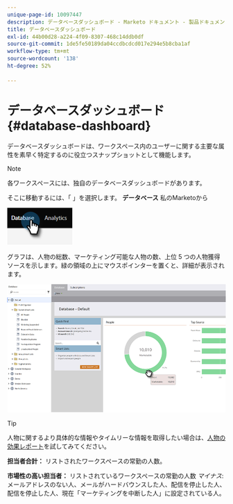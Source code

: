 ```yaml
---
unique-page-id: 10097447
description: データベースダッシュボード - Marketo ドキュメント - 製品ドキュメント
title: データベースダッシュボード
exl-id: 44b00d28-a224-4f09-8307-468c14ddb0df
source-git-commit: 1de5fe50189da04ccdbcdcd017e294e5b8cba1af
workflow-type: tm+mt
source-wordcount: '138'
ht-degree: 52%

---
```


# データベースダッシュボード {#database-dashboard}

データベースダッシュボードは、ワークスペース内のユーザーに関する主要な属性を素早く特定するのに役立つスナップショットとして機能します。

>[!NOTE]
>
>各ワークスペースには、独自のデータベースダッシュボードがあります。

そこに移動するには、「 」を選択します。 **データベース** 私のMarketoから

![](assets/database-dashboard-1.png)

グラフは、人物の総数、マーケティング可能な人物の数、上位 5 つの人物獲得ソースを示します。緑の領域の上にマウスポインターを置くと、詳細が表示されます。

![](assets/database-dashboard-2.png)

>[!TIP]
>
>人物に関するより具体的な情報やタイムリーな情報を取得したい場合は、[人物の効果レポート](/help/marketo/product-docs/reporting/basic-reporting/report-types/people-performance-report.md)を試してみてください。

**担当者合計：** リストされたワークスペースの常勤の人数。

**市場性の高い担当者：** リストされているワークスペースの常勤の人数 _マイナス_:メールアドレスのない人、メールがハードバウンスした人、配信を停止した人、配信を停止した人、現在「マーケティングを中断した人」に設定されている人。
